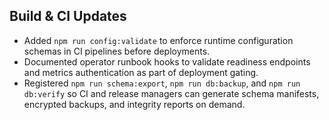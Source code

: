 ## Build & CI Updates

- Added `npm run config:validate` to enforce runtime configuration schemas in CI pipelines before deployments.
- Documented operator runbook hooks to validate readiness endpoints and metrics authentication as part of deployment gating.
- Registered `npm run schema:export`, `npm run db:backup`, and `npm run db:verify` so CI and release managers can generate schema manifests, encrypted backups, and integrity reports on demand.
